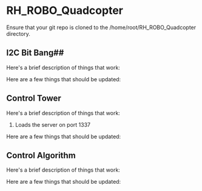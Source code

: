 RH_ROBO_Quadcopter
==================
Ensure that your git repo is cloned to the /home/root/RH_ROBO_Quadcopter directory. 

## I2C Bit Bang##
Here's a brief description of things that work:

Here are a few things that should be updated:

## Control Tower ##
Here's a brief description of things that work:
1. Loads the server on port 1337

Here are a few things that should be updated:

## Control Algorithm ##
Here's a brief description of things that work:

Here are a few things that should be updated: